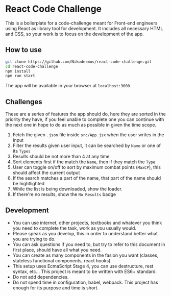 # React Code Challenge

This is a boilerplate for a code-challenge meant for Front-end engineers using React as library tool for development. It includes all necessary HTML and CSS, so your work is to focus on the development of the app.

## How to use

```bash
git clone https://github.com/Nikodermus/react-code-challenge.git
cd react-code-challenge
npm install
npm run start
```

The app will be available in your browser at `localhost:3000`

## Challenges

These are a series of features the app should do, here they are sorted in the priority they have, if you feel unable to complete one you can continue with the next one in hope to do as much as possible in given the time scope.

1.  Fetch the given `.json` file inside `src/App.jsx` when the user writes in the input
1.  Filter the results given user input, it can be searched by `Name` or one of its `Types`
1.  Results should be not more than 4 at any time.
1.  Sort elements first if the match the `Name`, then if they match the `Type`
1.  User can toggle on/off to sort by maximum combat points (`MaxCP`), this should affect the current output
1.  If the search matches a part of the name, that part of the name should be hightlighted
1.  While the list is being downloaded, show the loader.
1.  If there're no results, show the `No Results` badge

## Development

-   You can use internet, other projects, textbooks and whatever you think you need to complete the task, work as you usually would.
-   Please speak as you develop, this in order to understand better what you are trying to do.
-   You can ask questions if you need to, but try to refer to this document in first place, should have all what you need.
-   You can create as many components in the fasion you want (classes, stateless functional components, react hooks).
-   This setup uses EcmaScript Stage 4, you can use destructure, rest syntax, etc... This project is meant to be written with ES6+ standard.
-   Do not add dependencies.
-   Do not spend time in configuration, babel, webpack. This project has enough for its purpose and time is short.
